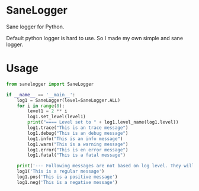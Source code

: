 # SaneLogger
Sane logger for Python.

Default python logger is hard to use. So I made my own simple and sane logger.

# Usage

```python
from sanelogger import SaneLogger

if __name__ == '__main__':
    log1 = SaneLogger(level=SaneLogger.ALL)
    for i in range(8):
        level1 = 2 ** i
        log1.set_level(level1)
        print("==== Level set to " + log1.level_name(log1.level))
        log1.trace("This is an trace message")
        log1.debug("This is an debug message")
        log1.info("This is an info message")
        log1.warn("This is a warning message")
        log1.error("This is en error message")
        log1.fatal("This is a fatal message")

    print('--- Following messages are not based on log level. They will always be printed.')
    log1('This is a regular message')
    log1.pos('This is a positive message')
    log1.neg('This is a negative message')
```
